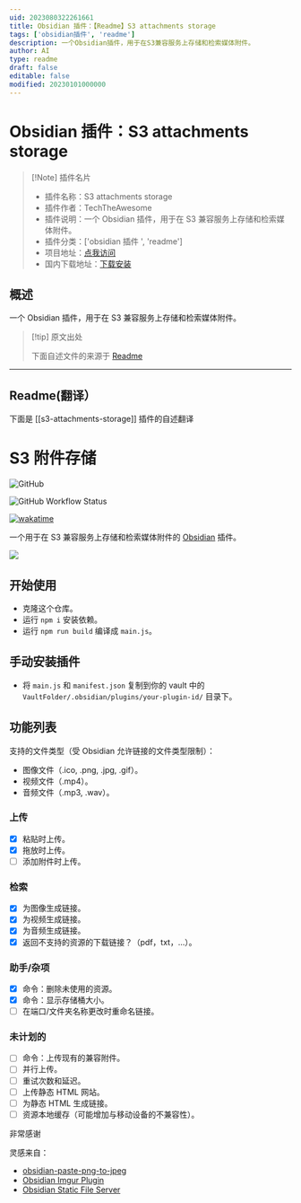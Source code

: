 ```yaml
---
uid: 2023080322261661
title: Obsidian 插件：【Readme】S3 attachments storage
tags: ['obsidian插件', 'readme']
description: 一个Obsidian插件，用于在S3兼容服务上存储和检索媒体附件。
author: AI
type: readme
draft: false
editable: false
modified: 20230101000000
---
```


# Obsidian 插件：S3 attachments storage

> [!Note] 插件名片
> - 插件名称：S3 attachments storage
> - 插件作者：TechTheAwesome
> - 插件说明：一个 Obsidian 插件，用于在 S3 兼容服务上存储和检索媒体附件。
> - 插件分类：['obsidian 插件 ', 'readme']
> - 项目地址：[点我访问](https://github.com/TechTheAwesome/obsidian-s3)
> - 国内下载地址：[下载安装](https://pkmer.cn/products/plugin/pluginMarket/?s3-attachments-storage)

## 概述

一个 Obsidian 插件，用于在 S3 兼容服务上存储和检索媒体附件。

> [!tip] 原文出处
>
>下面自述文件的来源于 [Readme](https://ghproxy.net/https://raw.githubusercontent.com/ttax00/obsidian-s3/master/README.md)
>

---

## Readme(翻译）

下面是 [[s3-attachments-storage]] 插件的自述翻译

# S3 附件存储

![GitHub](https://img.shields.io/github/license/TechTheAwesome/obsidian-s3?style=for-the-badge)

![GitHub Workflow Status](https://img.shields.io/github/actions/workflow/status/TechTheAwesome/obsidian-s3/ci.yml?style=for-the-badge)

[![wakatime](https://wakatime.com/badge/user/4312729e-bc28-4bc0-9074-161a64a7ad20/project/83a03e69-c8e0-49a9-ac01-a80c5ef7c96f.svg?style=for-the-badge)](https://wakatime.com/badge/user/4312729e-bc28-4bc0-9074-161a64a7ad20/project/83a03e69-c8e0-49a9-ac01-a80c5ef7c96f)

一个用于在 S3 兼容服务上存储和检索媒体附件的 [Obsidian](https://obsidian.md/) 插件。

![](assets/welcome.gif)

## 开始使用

- 克隆这个仓库。
- 运行 `npm i` 安装依赖。
- 运行 `npm run build` 编译成 `main.js`。

## 手动安装插件

- 将 `main.js` 和 `manifest.json` 复制到你的 vault 中的 `VaultFolder/.obsidian/plugins/your-plugin-id/` 目录下。

## 功能列表

支持的文件类型（受 Obsidian 允许链接的文件类型限制）：

- 图像文件（.ico, .png, .jpg, .gif）。
- 视频文件（.mp4）。
- 音频文件（.mp3, .wav）。

### 上传

- [x] 粘贴时上传。
- [x] 拖放时上传。
- [ ] 添加附件时上传。

### 检索

- [x] 为图像生成链接。
- [x] 为视频生成链接。
- [x] 为音频生成链接。
- [x] 返回不支持的资源的下载链接？（pdf，txt，...）。

### 助手/杂项

- [x] 命令：删除未使用的资源。
- [x] 命令：显示存储桶大小。
- [ ] 在端口/文件夹名称更改时重命名链接。

### 未计划的

- [ ] 命令：上传现有的兼容附件。
- [ ] 并行上传。
- [ ] 重试次数和延迟。
- [ ] 上传静态 HTML 网站。
- [ ] 为静态 HTML 生成链接。
- [ ] 资源本地缓存（可能增加与移动设备的不兼容性）。

非常感谢

灵感来自：

- [obsidian-paste-png-to-jpeg](https://github.com/musug/obsidian-paste-png-to-jpeg)
- [Obsidian Imgur Plugin](https://github.com/gavvvr/obsidian-imgur-plugin)
- [Obsidian Static File Server](https://github.com/elias-sundqvist/obsidian-static-file-server)



